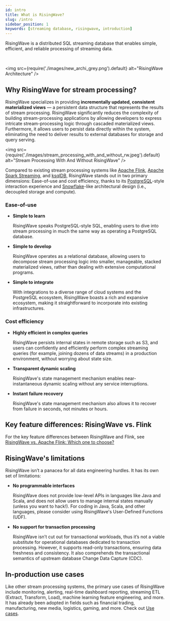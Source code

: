 ```yaml
---
id: intro
title: What is RisingWave?
slug: /intro
sidebar_position: 1
keywords: [streaming database, risingwave, introduction]
---
```

<head>
  <link rel="canonical" href="https://docs.risingwave.com/docs/current/intro/" />
</head>

RisingWave is a distributed SQL streaming database that enables simple, efficient, and reliable processing of streaming data.

<rollButton text="&nbsp;&nbsp;Get Started" doc="get-started" block />
<br/>

<img
  src={require('./images/new_archi_grey.png').default}
  alt="RisingWave Architecture"
/>

## Why RisingWave for stream processing?

RisingWave specializes in providing **incrementally updated, consistent materialized views** — a persistent data structure that represents the results of stream processing. RisingWave significantly reduces the complexity of building stream-processing applications by allowing developers to express intricate stream-processing logic through cascaded materialized views. Furthermore, it allows users to persist data directly within the system, eliminating the need to deliver results to external databases for storage and query serving.

<img
  src={require('./images/stream_processing_with_and_without_rw.jpeg').default}
  alt="Stream Processing With And Without RisingWave"
/>

Compared to existing stream processing systems like [Apache Flink](https://flink.apache.org/), [Apache Spark Streaming](https://spark.apache.org/docs/latest/streaming-programming-guide.html), and [ksqlDB](https://ksqldb.io/), RisingWave stands out in two primary dimensions: Ease-of-use and cost efficiency, thanks to its [PostgreSQL](https://www.postgresql.org/)-style interaction experience and  [Snowflake](https://snowflake.com/)-like architectural design (i.e., decoupled storage and compute).

### Ease-of-use

* **Simple to learn**
  
  RisingWave speaks PostgreSQL-style SQL, enabling users to dive into stream processing in much the same way as operating a PostgreSQL database.
  
* **Simple to develop**
  
  RisingWave operates as a relational database, allowing users to decompose stream processing logic into smaller, manageable, stacked materialized views, rather than dealing with extensive computational programs.

* **Simple to integrate**
  
  With integrations to a diverse range of cloud systems and the PostgreSQL ecosystem, RisingWave boasts a rich and expansive ecosystem, making it straightforward to incorporate into existing infrastructures.

### Cost efficiency

* **Highly efficient in complex queries**
  
  RisingWave persists internal states in remote storage such as S3, and users can confidently and efficiently perform complex streaming queries (for example, joining dozens of data streams) in a production environment, without worrying about state size.

* **Transparent dynamic scaling**
  
  RisingWave's state management mechanism enables near-instantaneous dynamic scaling without any service interruptions.

* **Instant failure recovery**
  
  RisingWave's state management mechanism also allows it to recover from failure in seconds, not minutes or hours.

## Key feature differences: RisingWave vs. Flink

For the key feature differences between RisingWave and Flink, see [RisingWave vs. Apache Flink: Which one to choose?](risingwave-flink-comparison.md)

## RisingWave's limitations

RisingWave isn’t a panacea for all data engineering hurdles. It has its own set of limitations:

* **No programmable interfaces**
  
  RisingWave does not provide low-level APIs in languages like Java and Scala, and does not allow users to manage internal states manually (unless you want to hack!). For coding in Java, Scala, and other languages, please consider using RisingWave's User-Defined Functions (UDF).

* **No support for transaction processing**
  
  RisingWave isn’t cut out for transactional workloads, thus it’s not a viable substitute for operational databases dedicated to transaction processing. However, it supports read-only transactions, ensuring data freshness and consistency. It also comprehends the transactional semantics of upstream database Change Data Capture (CDC).

## In-production use cases

Like other stream processing systems, the primary use cases of RisingWave include monitoring, alerting, real-time dashboard reporting, streaming ETL (Extract, Transform, Load), machine learning feature engineering, and more. It has already been adopted in fields such as financial trading, manufacturing, new media, logistics, gaming, and more. Check out [Use cases](/use-cases.md).

<lightButton text="See the architecture" doc="architecture"/>
<lightButton text="Access the source code" url="https://github.com/risingwavelabs/risingwave"/>
<br/>
